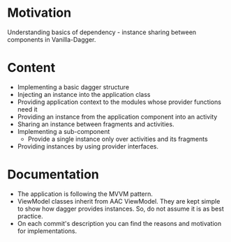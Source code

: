# Motivation
Understanding basics of dependency - instance sharing between components in Vanilla-Dagger.

# Content
- Implementing a basic dagger structure
- Injecting an instance into the application class
- Providing application context to the modules whose provider functions need it
- Providing an instance from the application component into an activity
- Sharing an instance between fragments and activities.
- Implementing a sub-component
    - Provide a single instance only over activities and its fragments
- Providing instances by using provider interfaces.

# Documentation
- The application is following the MVVM pattern.
- ViewModel classes inherit from AAC ViewModel. They are kept simple to show how dagger provides instances. So, do not assume it is as best practice.
- On each commit's description you can find the reasons and motivation for implementations.